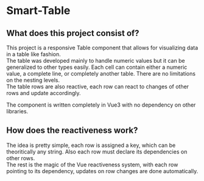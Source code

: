 # Smart-Table

## What does this project consist of?

This project is a responsive Table component that allows for visualizing data in a table like fashion.\
The table was developed mainly to handle numeric values but it can be generalized to other types easily. Each cell can contain either a numeric value, a complete line, or completely another table. There are no limitations on the nesting levels.\
The table rows are also reactive, each row can react to changes of other rows and update accordingly.

The component is written completely in Vue3 with no dependency on other libraries.

## How does the reactiveness work?

The idea is pretty simple, each row is assigned a key, which can be theoritically any string. Also each row must declare its dependencies on other rows.\
The rest is the magic of the Vue reactiveness system, with each row pointing to its dependency, updates on row changes are done automatically.
